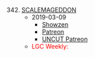 342. [SCALEMAGEDDON](https://linuxgamecast.com/2019/03/linuxgamecast-weekly-342-scalemageddon/)
     * 2019-03-09
        * [Showzen](https://www.patreon.com/posts/prepresupershowz-25280379)
        * [Patreon](https://www.patreon.com/posts/linuxgamecast-25278150)
        * [UNCUT Patreon]()
     * <span style="color:red">LGC Weekly:</span>
